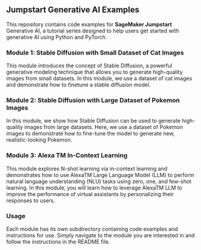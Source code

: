## Jumpstart Generative AI Examples
This repository contains code examples for **SageMaker Jumpstart** Generative AI, a tutorial series designed to help users get started with generative AI using Python and PyTorch.

### Module 1: Stable Diffusion with Small Dataset of Cat Images
This module introduces the concept of Stable Diffusion, a powerful generative modeling technique that allows you to generate high-quality images from small datasets. In this module, we use a dataset of cat images and demonstrate how to finetune a stable diffusion model.

### Module 2: Stable Diffusion with Large Dataset of Pokemon Images
In this module, we show how Stable Diffusion can be used to generate high-quality images from large datasets. Here, we use a dataset of Pokemon images to demonstrate how to fine-tune the model to generate new, realistic-looking Pokemon.

### Module 3: Alexa TM In-Context Learning
This module explores N-shot learning via in-context learning and demonstrates how to use AlexaTM Large Language Model (LLM) to perform natural language understanding (NLU) tasks using zero, one, and few-shot learning. In this module, you will learn how to leverage AlexaTM LLM to improve the performance of virtual assistants by personalizing their responses to users.

### Usage
Each module has its own subdirectory containing code examples and instructions for use. Simply navigate to the module you are interested in and follow the instructions in the README file.
